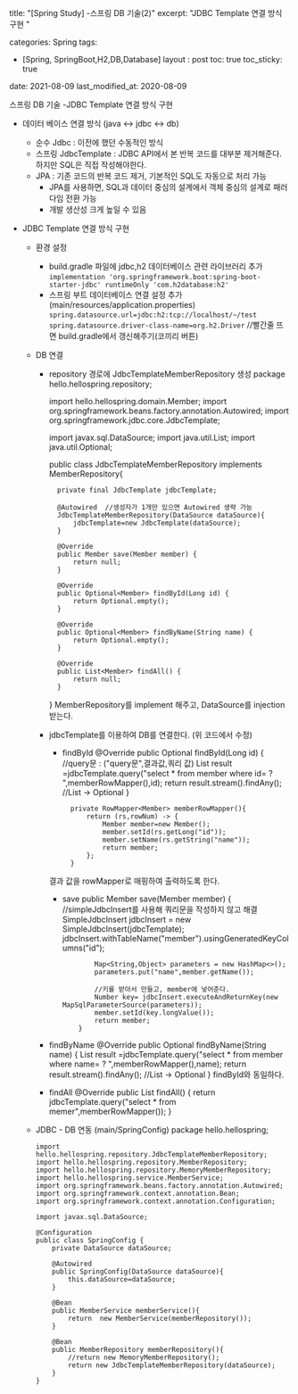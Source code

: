 title:  "[Spring Study]  -스프링 DB 기술(2)"
excerpt: "JDBC Template 연결 방식 구현 "

categories: Spring
tags:
  - [Spring, SpringBoot,H2,DB,Database]
layout : post
toc: true
toc_sticky: true
 
date: 2021-08-09
last_modified_at: 2020-08-09




스프링 DB 기술 -JDBC Template 연결 방식 구현

- 데이터 베이스 연결 방식 (java <->  jdbc <-> db)
  - 순수 Jdbc : 이전에 했던 수동적인 방식
  - 스프링 JdbcTemplate : JDBC API에서 본 반복 코드를 대부분 제거해준다. 하지만 SQL은 직접 작성해야한다.
  - JPA : 기존 코드의 반복 코드 제거, 기본적인 SQL도 자동으로 처리 가능
    - JPA를 사용하면, SQL과 데이터 중심의 설계에서 객체 중심의 설계로 패러다임 전환 가능
    - 개발 생산성 크게 높일 수 있음
    
- JDBC Template 연결 방식 구현
  - 환경 설정
    - build.gradle 파일에 jdbc,h2 데이터베이스 관련 라이브러리 추가
          ```
          implementation 'org.springframework.boot:spring-boot-starter-jdbc'
          runtimeOnly 'com.h2database:h2'
          ```
    - 스프링 부트 데이터베이스 연결 설정 추가(main/resources/application.properties)
          ```
          spring.datasource.url=jdbc:h2:tcp://localhost/~/test
          spring.datasource.driver-class-name=org.h2.Driver
          ``` //빨간줄 뜨면 build.gradle에서 갱신해주기(코끼리 버튼)
          
  - DB 연결 
    - repository 경로에 JdbcTemplateMemberRepository 생성
        package hello.hellospring.repository;
        
        import hello.hellospring.domain.Member;
        import org.springframework.beans.factory.annotation.Autowired;
        import org.springframework.jdbc.core.JdbcTemplate;
        
        import javax.sql.DataSource;
        import java.util.List;
        import java.util.Optional;
        
        public class JdbcTemplateMemberRepository implements  MemberRepository{
        
            private final JdbcTemplate jdbcTemplate;
        
            @Autowired  //생성자가 1개만 있으면 Autowired 생략 가능
            JdbcTemplateMemberRepository(DataSource dataSource){
                jdbcTemplate=new JdbcTemplate(dataSource);
            }
        
            @Override
            public Member save(Member member) {
                return null;
            }
        
            @Override
            public Optional<Member> findById(Long id) {
                return Optional.empty();
            }
        
            @Override
            public Optional<Member> findByName(String name) {
                return Optional.empty();
            }
        
            @Override
            public List<Member> findAll() {
                return null;
            }
        }
    MemberRepository를 implement 해주고, DataSource를 injection 받는다.
    
    - jdbcTemplate를 이용하여 DB를 연결한다. (위 코드에서 수정)
      - findById
              @Override
              public Optional<Member> findById(Long id) {
                  //query문 : ("query문",결과값,쿼리 값) 
                  List<Member> result =jdbcTemplate.query("select * from member where id= ? ",memberRowMapper(),id);
                  return result.stream().findAny(); //List -> Optional
              }
          
              private RowMapper<Member> memberRowMapper(){
                  return (rs,rowNum) -> {
                      Member member=new Member();
                      member.setId(rs.getLong("id"));
                      member.setName(rs.getString("name"));
                      return member;
                  };
              }
      결과 값을 rowMapper로 매핑하여 출력하도록 한다.
      - save
                public Member save(Member member) {
                    //simpleJdbcInsert를 사용해 쿼리문을 작성하지 않고 해결
                    SimpleJdbcInsert jdbcInsert = new SimpleJdbcInsert(jdbcTemplate);
                    jdbcInsert.withTableName("member").usingGeneratedKeyColumns("id");
            			
                    Map<String,Object> parameters = new HashMap<>();
                    parameters.put("name",member.getName());
            
                    //키를 받아서 만들고, member에 넣어준다.
                    Number key= jdbcInsert.executeAndReturnKey(new MapSqlParameterSource(parameters));
                    member.setId(key.longValue());
                    return member;
                }
    - findByName
              @Override
              public Optional<Member> findByName(String name) {
                  List<Member> result =jdbcTemplate.query("select * from member where name= ? ",memberRowMapper(),name);
                  return result.stream().findAny(); //List -> Optional
              }
      findById와 동일하다.
      
    - findAll
              @Override
              public List<Member> findAll() {
                  return jdbcTemplate.query("select * from memer",memberRowMapper());
              }
  - JDBC - DB 연동 (main/SpringConfig)
        package hello.hellospring;
        
        import hello.hellospring.repository.JdbcTemplateMemberRepository;
        import hello.hellospring.repository.MemberRepository;
        import hello.hellospring.repository.MemoryMemberRepository;
        import hello.hellospring.service.MemberService;
        import org.springframework.beans.factory.annotation.Autowired;
        import org.springframework.context.annotation.Bean;
        import org.springframework.context.annotation.Configuration;
        
        import javax.sql.DataSource;
        
        @Configuration
        public class SpringConfig {
            private DataSource dataSource;
        
            @Autowired
            public SpringConfig(DataSource dataSource){
                this.dataSource=dataSource;
            }
        
            @Bean
            public MemberService memberService(){
                return  new MemberService(memberRepository());
            }
        
            @Bean
            public MemberRepository memberRepository(){
                //return new MemoryMemberRepository();
                return new JdbcTemplateMemberRepository(dataSource);
            }
        }
